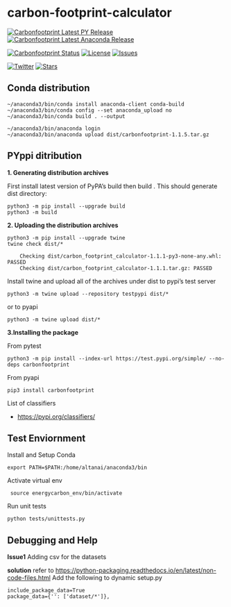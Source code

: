 # carbon-footprint-calculator

[![Carbonfootprint Latest PY Release](https://img.shields.io/badge/carbonfootprint-latest%20release-pink)](https://pypi.org/project/carbonfootprint/)
[![Carbonfootprint Latest Anaconda Release](
https://anaconda.org/altanai/carbonfootprint/badges/version.svg)](https://anaconda.org/altanai/carbonfootprint)


[![Carbonfootprint Status](https://img.shields.io/badge/status-stable-brightgreen)](https://pypi.org/project/carbonfootprint/#history)
[![License](https://img.shields.io/github/license/renewable-energy-experiments/carbon-footprint-calculator)](https://github.com/renewable-energy-experiments/carbon-footprint-calculator/blob/main/LICENSE)
[![Issues](https://img.shields.io/github/issues/renewable-energy-experiments/carbon-footprint-calculator)](https://github.com/renewable-energy-experiments/carbon-footprint-calculator/issues)

[![Twitter](https://img.shields.io/twitter/url?url=https%3A%2F%2Fgithub.com%2Frenewable-energy-experiments%2Fcarbon-footprint-calculator
)](https://twitter.com/altanai)
[![Stars](https://img.shields.io/github/stars/renewable-energy-experiments/carbon-footprint-calculator)](https://github.com/renewable-energy-experiments/carbon-footprint-calculator/stargazers)

## Conda distribution

    ~/anaconda3/bin/conda install anaconda-client conda-build
    ~/anaconda3/bin/conda config --set anaconda_upload no
    ~/anaconda3/bin/conda build . --output

    ~/anaconda3/bin/anaconda login
    ~/anaconda3/bin/anaconda upload dist/carbonfootprint-1.1.5.tar.gz
    
## PYppi ditribution 

**1. Generating distribution archives**

First install latest version of PyPA’s build then build . This should generate dist directory:

    python3 -m pip install --upgrade build
    python3 -m build
    
**2. Uploading the distribution archives**

    python3 -m pip install --upgrade twine
    twine check dist/*
    
        Checking dist/carbon_footprint_calculator-1.1.1-py3-none-any.whl: PASSED
        Checking dist/carbon_footprint_calculator-1.1.1.tar.gz: PASSED

Install twine and upload all of the archives under dist to pypi’s test server

    python3 -m twine upload --repository testpypi dist/*
    
or to pyapi
    
    python3 -m twine upload dist/*
    
**3.Installing the package**

From pytest 

    python3 -m pip install --index-url https://test.pypi.org/simple/ --no-deps carbonfootprint

From pyapi

    pip3 install carbonfootprint

List of classifiers 

- https://pypi.org/classifiers/ 


## Test Enviornment 

Install and Setup Conda 

    export PATH=$PATH:/home/altanai/anaconda3/bin
    
Activate virtual env 

     source energycarbon_env/bin/activate
     
Run unit tests 

    python tests/unittests.py
 
 
## Debugging and Help
 
**Issue1** Adding csv for the datasets 

**solution** refer to https://python-packaging.readthedocs.io/en/latest/non-code-files.html 
Add the following to dynamic setup.py 

    include_package_data=True
    package_data={'': ['dataset/*']},